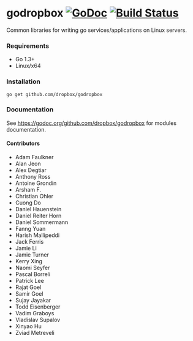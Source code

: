 # godropbox [![GoDoc](https://godoc.org/github.com/dropbox/godropbox?status.svg)](https://godoc.org/github.com/dropbox/godropbox) [![Build Status](https://travis-ci.org/dropbox/godropbox.svg)](https://travis-ci.org/dropbox/godropbox)

Common libraries for writing go services/applications on Linux servers.

### Requirements
 * Go 1.3+
 * Linux/x64

### Installation
``go get github.com/dropbox/godropbox``

### Documentation

See https://godoc.org/github.com/dropbox/godropbox for modules documentation.

#### Contributors
- Adam Faulkner
- Alan Jeon
- Alex Degtiar
- Anthony Ross
- Antoine Grondin
- Arsham F.
- Christian Ohler
- Cuong Do
- Daniel Hauenstein
- Daniel Reiter Horn
- Daniel Sommermann
- Fanng Yuan
- Harish Mallipeddi
- Jack Ferris
- Jamie Li
- Jamie Turner
- Kerry Xing
- Naomi Seyfer
- Pascal Borreli
- Patrick Lee
- Rajat Goel
- Samir Goel
- Sujay Jayakar
- Todd Eisenberger
- Vadim Graboys
- Vladislav Supalov
- Xinyao Hu
- Zviad Metreveli
